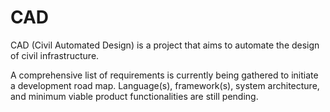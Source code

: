 # CAD
CAD (Civil Automated Design) is a project that aims to automate the design of civil infrastructure.


A comprehensive list of requirements is currently being gathered to initiate a development road map. Language(s), framework(s), system architecture, and minimum viable product functionalities are still pending.
